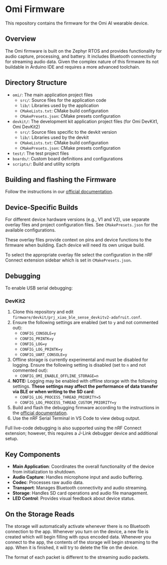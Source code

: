 # Omi Firmware

This repository contains the firmware for the Omi AI wearable device.

## Overview

The Omi firmware is built on the Zephyr RTOS and provides functionality for audio capture, processing, and battery. It includes Bluetooth connectivity for streaming audio data. Given the complex nature of this firmware its not buildable in Arduino IDE and requires a more advanced toolchain.

## Directory Structure

- `omi/`: The main application project files
    - `src/`: Source files for the application code
    - `lib/`: Libraries used by the application
    - `CMakeLists.txt`: CMake build configuration
    - `CMakePresets.json`: CMake presets configuration
- `devkit/`: The development kit application project files (for Omi DevKit1, Omi DevKit2)
    - `src/`: Source files specific to the devkit version
    - `lib/`: Libraries used by the devkit
    - `CMakeLists.txt`: CMake build configuration
    - `CMakePresets.json`: CMake presets configuration
- `test/`: The test project files
- `boards/`: Custom board definitions and configurations
- `scripts/`: Build and utility scripts

## Building and flashing the Firmware

Follow the instructions in our [official documentation](https://docs.omi.me/doc/developer/firmware/Compile_firmware).

## Device-Specific Builds

For different device hardware versions (e.g., V1 and V2), use separate overlay files and project configuration files. See `CMakePresets.json` for the available configurations.

These overlay files provide context on pins and device functions to the firmware when building. Each device will need its own unique build.

To select the appropriate overlay file select the configuration in the nRF Connect extension sidebar which is set in `CMakePresets.json`.

## Debugging

To enable USB serial debugging:

### DevKit2

1. Clone this repository and edit `firmware/devkit/prj_xiao_ble_sense_devkitv2-adafruit.conf`.
2. Ensure the following settings are enabled (set to `y` and not commented out):
   - `CONFIG_CONSOLE=y`
   - `CONFIG_PRINTK=y`
   - `CONFIG_LOG=y`
   - `CONFIG_LOG_PRINTK=y`
   - `CONFIG_UART_CONSOLE=y`
3. Offline storage is currently experimental and must be disabled for logging. Ensure the following setting is disabled (set to `n` and not commented out):
   - `CONFIG_OMI_ENABLE_OFFLINE_STORAGE=n`
4. **NOTE:** Logging may be enabled with offline storage with the following settings. **These settings may affect the performance of data transfer via BLE or when writing to the SD card**:
   - `CONFIG_LOG_PROCESS_THREAD_PRIORITY=5`
   - `CONFIG_LOG_PROCESS_THREAD_CUSTOM_PRIORITY=y`
5. Build and flash the debugging firmware according to the instructions in the [official documentation](https://docs.omi.me/doc/developer/firmware/Compile_firmware).
6. Use the nRF Serial Terminal in VS Code to view debug output.

Full live-code debugging is also supported using the nRF Connect extension; however, this requires a J-Link debugger device and additional setup.

## Key Components

- **Main Application**: Coordinates the overall functionality of the device from initialization to shutdown.
- **Audio Capture**: Handles microphone input and audio buffering.
- **Codec**: Processes raw audio data.
- **Transport**: Manages Bluetooth connectivity and audio streaming.
- **Storage**: Handles SD card operations and audio file management.
- **LED Control**: Provides visual feedback about device status.

## On the Storage Reads

The storage will automatically activate whenever there is no Bluetooth connection to the app. Whenever you turn on the device, a new file is created which
will begin filling with opus encoded data. Whenever you connect to the app, the contents of the storage will begin streaming to the app. When it is finished, it will try to delete the file on the device.

The format of each packet is different to the streaming audio packets.
